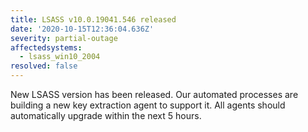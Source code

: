```yaml
---
title: LSASS v10.0.19041.546 released
date: '2020-10-15T12:36:04.636Z'
severity: partial-outage
affectedsystems:
  - lsass_win10_2004
resolved: false
---
```

New LSASS version has been released. Our automated processes are building a new key extraction agent to support it. All agents should automatically upgrade within the next 5 hours.

<!--- language code: en -->
